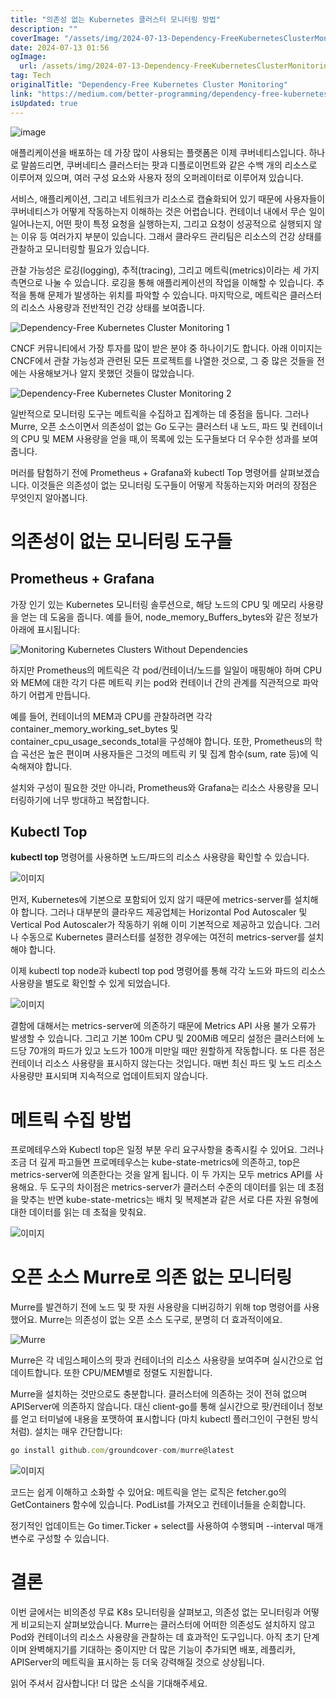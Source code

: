 ```yaml
---
title: "의존성 없는 Kubernetes 클러스터 모니터링 방법"
description: ""
coverImage: "/assets/img/2024-07-13-Dependency-FreeKubernetesClusterMonitoring_0.png"
date: 2024-07-13 01:56
ogImage:
  url: /assets/img/2024-07-13-Dependency-FreeKubernetesClusterMonitoring_0.png
tag: Tech
originalTitle: "Dependency-Free Kubernetes Cluster Monitoring"
link: "https://medium.com/better-programming/dependency-free-kubernetes-cluster-monitoring-5f7aa2f038d9"
isUpdated: true
---
```


![image](/assets/img/2024-07-13-Dependency-FreeKubernetesClusterMonitoring_0.png)

애플리케이션을 배포하는 데 가장 많이 사용되는 플랫폼은 이제 쿠버네티스입니다. 하나로 말씀드리면, 쿠버네티스 클러스터는 팟과 디플로이먼트와 같은 수백 개의 리소스로 이루어져 있으며, 여러 구성 요소와 사용자 정의 오퍼레이터로 이루어져 있습니다.

서비스, 애플리케이션, 그리고 네트워크가 리소스로 캡슐화되어 있기 때문에 사용자들이 쿠버네티스가 어떻게 작동하는지 이해하는 것은 어렵습니다. 컨테이너 내에서 무슨 일이 일어나는지, 어떤 팟이 특정 요청을 실행하는지, 그리고 요청이 성공적으로 실행되지 않는 이유 등 여러가지 부분이 있습니다. 그래서 클라우드 관리팀은 리소스의 건강 상태를 관찰하고 모니터링할 필요가 있습니다.

관찰 가능성은 로깅(logging), 추적(tracing), 그리고 메트릭(metrics)이라는 세 가지 측면으로 나눌 수 있습니다. 로깅을 통해 애플리케이션의 작업을 이해할 수 있습니다. 추적을 통해 문제가 발생하는 위치를 파악할 수 있습니다. 마지막으로, 메트릭은 클러스터의 리소스 사용량과 전반적인 건강 상태를 보여줍니다.

<!-- seedividend - 사각형 -->

<ins class="adsbygoogle"
     style="display:block"
     data-ad-client="ca-pub-4877378276818686"
     data-ad-slot="1898504329"
     data-ad-format="auto"
     data-full-width-responsive="true"></ins>

<script>
     (adsbygoogle = window.adsbygoogle || []).push({});
</script>

![Dependency-Free Kubernetes Cluster Monitoring 1](/assets/img/2024-07-13-Dependency-FreeKubernetesClusterMonitoring_1.png)

CNCF 커뮤니티에서 가장 투자를 많이 받은 분야 중 하나이기도 합니다. 아래 이미지는 CNCF에서 관찰 가능성과 관련된 모든 프로젝트를 나열한 것으로, 그 중 많은 것들을 전에는 사용해보거나 알지 못했던 것들이 많았습니다.

![Dependency-Free Kubernetes Cluster Monitoring 2](/assets/img/2024-07-13-Dependency-FreeKubernetesClusterMonitoring_2.png)

일반적으로 모니터링 도구는 메트릭을 수집하고 집계하는 데 중점을 둡니다. 그러나 Murre, 오픈 소스이면서 의존성이 없는 Go 도구는 클러스터 내 노드, 파드 및 컨테이너의 CPU 및 MEM 사용량을 얻을 때,이 목록에 있는 도구들보다 더 우수한 성과를 보여줍니다.

<!-- seedividend - 사각형 -->

<ins class="adsbygoogle"
     style="display:block"
     data-ad-client="ca-pub-4877378276818686"
     data-ad-slot="1898504329"
     data-ad-format="auto"
     data-full-width-responsive="true"></ins>

<script>
     (adsbygoogle = window.adsbygoogle || []).push({});
</script>

머러를 탐험하기 전에 Prometheus + Grafana와 kubectl Top 명령어를 살펴보겠습니다. 이것들은 의존성이 없는 모니터링 도구들이 어떻게 작동하는지와 머러의 장점은 무엇인지 알아봅니다.

# 의존성이 없는 모니터링 도구들

## Prometheus + Grafana

가장 인기 있는 Kubernetes 모니터링 솔루션으로, 해당 노드의 CPU 및 메모리 사용량을 얻는 데 도움을 줍니다. 예를 들어, node_memory_Buffers_bytes와 같은 정보가 아래에 표시됩니다:

<!-- seedividend - 사각형 -->

<ins class="adsbygoogle"
     style="display:block"
     data-ad-client="ca-pub-4877378276818686"
     data-ad-slot="1898504329"
     data-ad-format="auto"
     data-full-width-responsive="true"></ins>

<script>
     (adsbygoogle = window.adsbygoogle || []).push({});
</script>

![Monitoring Kubernetes Clusters Without Dependencies](/assets/img/2024-07-13-Dependency-FreeKubernetesClusterMonitoring_3.png)

하지만 Prometheus의 메트릭은 각 pod/컨테이너/노드를 일일이 매핑해야 하며 CPU와 MEM에 대한 각기 다른 메트릭 키는 pod와 컨테이너 간의 관계를 직관적으로 파악하기 어렵게 만듭니다.

예를 들어, 컨테이너의 MEM과 CPU를 관찰하려면 각각 container_memory_working_set_bytes 및 container_cpu_usage_seconds_total을 구성해야 합니다. 또한, Prometheus의 학습 곡선은 높은 편이며 사용자들은 그것의 메트릭 키 및 집계 함수(sum, rate 등)에 익숙해져야 합니다.

설치와 구성이 필요한 것만 아니라, Prometheus와 Grafana는 리소스 사용량을 모니터링하기에 너무 방대하고 복잡합니다.

<!-- seedividend - 사각형 -->

<ins class="adsbygoogle"
     style="display:block"
     data-ad-client="ca-pub-4877378276818686"
     data-ad-slot="1898504329"
     data-ad-format="auto"
     data-full-width-responsive="true"></ins>

<script>
     (adsbygoogle = window.adsbygoogle || []).push({});
</script>

## Kubectl Top

**kubectl top** 명령어를 사용하면 노드/파드의 리소스 사용량을 확인할 수 있습니다.

![이미지](/assets/img/2024-07-13-Dependency-FreeKubernetesClusterMonitoring_4.png)

먼저, Kubernetes에 기본으로 포함되어 있지 않기 때문에 metrics-server를 설치해야 합니다. 그러나 대부분의 클라우드 제공업체는 Horizontal Pod Autoscaler 및 Vertical Pod Autoscaler가 작동하기 위해 이미 기본적으로 제공하고 있습니다. 그러나 수동으로 Kubernetes 클러스터를 설정한 경우에는 여전히 metrics-server를 설치해야 합니다.

<!-- seedividend - 사각형 -->

<ins class="adsbygoogle"
     style="display:block"
     data-ad-client="ca-pub-4877378276818686"
     data-ad-slot="1898504329"
     data-ad-format="auto"
     data-full-width-responsive="true"></ins>

<script>
     (adsbygoogle = window.adsbygoogle || []).push({});
</script>

이제 kubectl top node과 kubectl top pod 명령어를 통해 각각 노드와 파드의 리소스 사용량을 별도로 확인할 수 있게 되었습니다.

![이미지](/assets/img/2024-07-13-Dependency-FreeKubernetesClusterMonitoring_5.png)

결함에 대해서는 metrics-server에 의존하기 때문에 Metrics API 사용 불가 오류가 발생할 수 있습니다. 그리고 기본 100m CPU 및 200MiB 메모리 설정은 클러스터에 노드당 70개의 파드가 있고 노드가 100개 미만일 때만 원할하게 작동합니다. 또 다른 점은 컨테이너 리소스 사용량을 표시하지 않는다는 것입니다. 매번 최신 파드 및 노드 리소스 사용량만 표시되며 지속적으로 업데이트되지 않습니다.

# 메트릭 수집 방법

<!-- seedividend - 사각형 -->

<ins class="adsbygoogle"
     style="display:block"
     data-ad-client="ca-pub-4877378276818686"
     data-ad-slot="1898504329"
     data-ad-format="auto"
     data-full-width-responsive="true"></ins>

<script>
     (adsbygoogle = window.adsbygoogle || []).push({});
</script>

프로메테우스와 Kubectl top은 일정 부분 우리 요구사항을 충족시킬 수 있어요. 그러나 조금 더 깊게 파고들면 프로메테우스는 kube-state-metrics에 의존하고, top은 metrics-server에 의존한다는 것을 알게 됩니다. 이 두 가지는 모두 metrics API를 사용해요. 두 도구의 차이점은 metrics-server가 클러스터 수준의 데이터를 읽는 데 초점을 맞추는 반면 kube-state-metrics는 배치 및 복제본과 같은 서로 다른 자원 유형에 대한 데이터를 읽는 데 초젘을 맞춰요.

![이미지](/assets/img/2024-07-13-Dependency-FreeKubernetesClusterMonitoring_6.png)

# 오픈 소스 Murre로 의존 없는 모니터링

Murre를 발견하기 전에 노드 및 팟 자원 사용량을 디버깅하기 위해 top 명령어를 사용했어요. Murre는 의존성이 없는 오픈 소스 도구로, 분명히 더 효과적이에요.

<!-- seedividend - 사각형 -->

<ins class="adsbygoogle"
     style="display:block"
     data-ad-client="ca-pub-4877378276818686"
     data-ad-slot="1898504329"
     data-ad-format="auto"
     data-full-width-responsive="true"></ins>

<script>
     (adsbygoogle = window.adsbygoogle || []).push({});
</script>

![Murre](https://miro.medium.com/v2/resize:fit:1400/1*yDakl15pscAOqac-M8RFOg.gif)

Murre은 각 네임스페이스의 팟과 컨테이너의 리소스 사용량을 보여주며 실시간으로 업데이트합니다. 또한 CPU/MEM별로 정렬도 지원합니다.

Murre을 설치하는 것만으로도 충분합니다. 클러스터에 의존하는 것이 전혀 없으며 APIServer에 의존하지 않습니다. 대신 client-go를 통해 실시간으로 팟/컨테이너 정보를 얻고 터미널에 내용을 포맷하여 표시합니다 (마치 kubectl 플러그인이 구현된 방식처럼). 설치는 매우 간단합니다:

```js
go install github.com/groundcover-com/murre@latest
```

<!-- seedividend - 사각형 -->

<ins class="adsbygoogle"
     style="display:block"
     data-ad-client="ca-pub-4877378276818686"
     data-ad-slot="1898504329"
     data-ad-format="auto"
     data-full-width-responsive="true"></ins>

<script>
     (adsbygoogle = window.adsbygoogle || []).push({});
</script>

![이미지](/assets/img/2024-07-13-Dependency-FreeKubernetesClusterMonitoring_7.png)

코드는 쉽게 이해하고 소화할 수 있어요: 메트릭을 얻는 로직은 fetcher.go의 GetContainers 함수에 있습니다. PodList를 가져오고 컨테이너들을 순회합니다.

정기적인 업데이트는 Go timer.Ticker + select를 사용하여 수행되며 --interval 매개변수로 구성할 수 있습니다.

# 결론

<!-- seedividend - 사각형 -->

<ins class="adsbygoogle"
     style="display:block"
     data-ad-client="ca-pub-4877378276818686"
     data-ad-slot="1898504329"
     data-ad-format="auto"
     data-full-width-responsive="true"></ins>

<script>
     (adsbygoogle = window.adsbygoogle || []).push({});
</script>

이번 글에서는 비의존성 무료 K8s 모니터링을 살펴보고, 의존성 없는 모니터링과 어떻게 비교되는지 살펴보았습니다. Murre는 클러스터에 어떠한 의존성도 설치하지 않고 Pod와 컨테이너의 리소스 사용량을 관찰하는 데 효과적인 도구입니다. 아직 초기 단계이며 완벽해지기를 기대하는 중이지만 더 많은 기능이 추가되면 배포, 레플리카, APIServer의 메트릭을 표시하는 등 더욱 강력해질 것으로 상상됩니다.

읽어 주셔서 감사합니다! 더 많은 소식을 기대해주세요.
